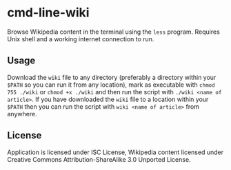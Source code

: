 # cmd-line-wiki

Browse Wikipedia content in the terminal using the `less` program. Requires Unix shell and a working internet connection to run.

## Usage

Download the `wiki` file to any directory (preferably a directory within your `$PATH` so you can run it from any location), mark as executable with `chmod 755 ./wiki` or `chmod +x ./wiki` and then run the script with `./wiki <name of article>`. If you have downloaded the `wiki` file to a location within your `$PATH` then you can run the script with `wiki <name of article>` from anywhere.

## License

Application is licensed under ISC License, Wikipedia content licensed under Creative Commons Attribution-ShareAlike 3.0 Unported License.
